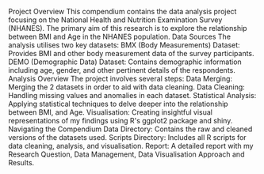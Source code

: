 Project Overview
This compendium contains the data analysis project focusing on the National Health and Nutrition Examination Survey (NHANES). The primary aim of this research is to explore the relationship between BMI and Age in the NHANES population.
Data Sources
The analysis utilises two key datasets:
BMX (Body Measurements) Dataset: Provides BMI and other body measurement data of the survey participants.
DEMO (Demographic Data) Dataset: Contains demographic information including age, gender, and other pertinent details of the respondents.
Analysis Overview
The project involves several steps:
Data Merging: Merging the 2 datasets in order to aid with data cleaning.
Data Cleaning: Handling missing values and anomalies in each dataset.
Statistical Analysis: Applying statistical techniques to delve deeper into the relationship between BMI, and Age.
Visualisation: Creating insightful visual representations of my findings using R's ggplot2 package and shiny.
Navigating the Compendium
Data Directory: Contains the raw and cleaned versions of the datasets used.
Scripts Directory: Includes all R scripts for data cleaning, analysis, and visualisation.
Report: A detailed report with my Research Question, Data Management, Data Visualisation Approach and Results. 
